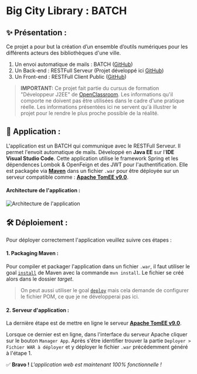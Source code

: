 # Big City Library : BATCH

## ✨ Présentation :

Ce projet a pour but la création d’un ensemble d’outils numériques pour les différents acteurs des bibliothèques d'une ville.
1. Un envoi automatique de mails : BATCH ([GitHub](https://github.com/Coyote-31/batch))
2. Un Back-end : RESTFull Serveur (Projet développé ici [GitHub](https://github.com/Coyote-31/big_city_library.rest_server))
3. Un Front-end : RESTFull Client Public ([GitHub](https://github.com/Coyote-31/big_city_library.rest_client_public))


> **IMPORTANT:**
> Ce projet fait partie du cursus de formation "Développeur J2EE" de [OpenClassroom](https://openclassrooms.com/).
> Les informations qu'il comporte ne doivent pas être utilisées dans le cadre d'une pratique réelle. 
> Les informations présentées ici ne servent qu'à illustrer le projet pour le rendre le plus proche possible de la réalité.

## 📱 Application :

L'application est un BATCH qui communique avec le RESTFull Serveur. Il permet l'envoit automatique de mails. 
Développé en **Java EE** sur l'**IDE Visual Studio Code**.
Cette application utilise le framework Spring et les dépendences Lombok & OpenFeign et des JWT pour l'authentification.
Elle est packagée via **[Maven](https://maven.apache.org/index.html)** dans un fichier `.war` pour être déployée sur un serveur compatible comme : **[Apache TomEE v9.0](https://tomee.apache.org/)**.

#### Architecture de l'application :

![Architecture de l'application](https://i.imgur.com/C0z5X92.png)

## 🛠 Déploiement :

Pour déployer correctement l'application veuillez suivre ces étapes :

#### 1. Packaging Maven :

Pour compiler et packager l'application dans un fichier `.war`, il faut utiliser le goal [`install`](https://maven.apache.org/plugins/maven-install-plugin/) de Maven avec la commande `mvn install`. Le fichier se créé alors dans le dossier *target*.
> On peut aussi utiliser le goal [`deploy`](https://maven.apache.org/plugins/maven-deploy-plugin/) mais cela demande de configurer le fichier POM, ce que je ne développerai pas ici.

#### 2. Serveur d'application :

La dernière étape est de mettre en ligne le serveur **[Apache TomEE v9.0](https://tomee.apache.org/)**.

Lorsque ce dernier est en ligne, dans l'interface du serveur Apache cliquer sur le bouton `Manager App`.
Après s'être identifier trouver la partie `Deployer > Fichier WAR à déployer` et y déployer le fichier `.war` précédemment généré à l'étape 1.

✅ **Bravo !** *L'application web est maintenant 100% fonctionnelle !*
